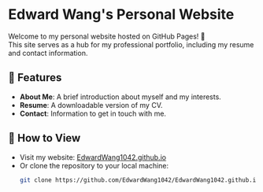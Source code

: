 # Edward Wang's Personal Website

Welcome to my personal website hosted on GitHub Pages! 🎉  
This site serves as a hub for my professional portfolio, including my resume and contact information.

## 🌟 Features
- **About Me**: A brief introduction about myself and my interests.
- **Resume**: A downloadable version of my CV.
- **Contact**: Information to get in touch with me.

## 📄 How to View
- Visit my website: [EdwardWang1042.github.io](https://EdwardWang1042.github.io/)
- Or clone the repository to your local machine:
  ```bash
  git clone https://github.com/EdwardWang1042/EdwardWang1042.github.io.git
